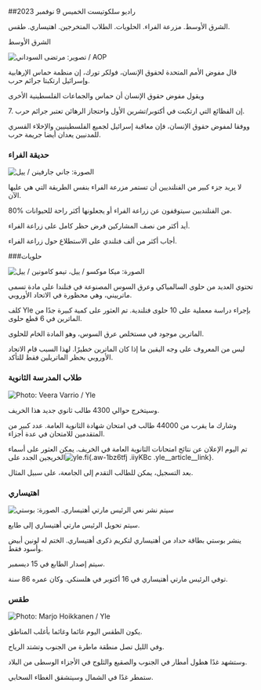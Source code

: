 ##راديو سلكوتيست الخميس 9 نوفمبر 2023

الشرق الأوسط. مزرعة الفراء. الحلويات. الطلاب المتخرجين. اهتيساري. طقس.

الشرق الأوسط

![ تصوير: مرتضى السوداني / AOP](https://images.cdn.yle.fi/image/upload/c_crop,h_3078,w_5472,x_0,y_570/ar_1.7777777777777777,c_fill,g_faces,h_675,w_1200/dpr_1.0/q_auto:eco/f_auto/fl_lossy/v1699096585/39-11958306546279b91a3b)

قال مفوض الأمم المتحدة لحقوق الإنسان، فولكر تورك، إن منظمة حماس الإرهابية وإسرائيل ارتكبتا جرائم حرب.

ويقول مفوض حقوق الإنسان أن حماس والجماعات الفلسطينية الأخرى

7\. إن الفظائع التي ارتكبت في أكتوبر/تشرين الأول واحتجاز الرهائن تعتبر جرائم حرب.

ووفقا لمفوض حقوق الإنسان، فإن معاقبة إسرائيل لجميع الفلسطينيين والإخلاء القسري للمدنيين يعدان أيضا جريمة حرب.

### حديقة الفراء

![ الصورة: جاني جارفينن / ييل](https://images.cdn.yle.fi/image/upload/c_crop,h_4024,w_7154,x_3,y_757/ar_1.7777777777777777,c_fill,g_faces,h_675,w_1200/dpr_1.0/q_auto:eco/f_auto/fl_lossy/v1696520411/39-1181991651ed3e183fc7)

لا يريد جزء كبير من الفنلنديين أن تستمر مزرعة الفراء بنفس الطريقة التي هي عليها الآن.

80% من الفنلنديين سيتوقفون عن زراعة الفراء أو يجعلونها أكثر راحة للحيوانات.

أيد أكثر من نصف المشاركين فرض حظر كامل على زراعة الفراء.

أجاب أكثر من ألف فنلندي على الاستطلاع حول زراعة الفراء.

###حلويات

![ الصورة: ميكا موكسو / ييل، تيمو كامونين / ييل](https://images.cdn.yle.fi/image/upload/c_crop,h_1814,w_3217,x_0,y_0/ar_1.7777777777777777,c_fill,g_faces,h_675،w_1200/dpr_1.0/q_auto:eco/f_auto/fl_lossy/v1699517933/39-1197951654c95aa03257)

تحتوي العديد من حلوى السالمياكي وعرق السوس المصنوعة في فنلندا على مادة تسمى ماترييني، وهي محظورة في الاتحاد الأوروبي.

كلف Yle بإجراء دراسة معملية على 10 حلوى فنلندية. تم العثور على كمية كبيرة جدًا من الماترين في 6 قطع حلوى.

الماترين موجود في مستخلص عرق السوس، وهو المادة الخام للحلوى.

ليس من المعروف على وجه اليقين ما إذا كان الماترين خطيرًا. لهذا السبب قام الاتحاد الأوروبي بحظر الماتريلين فقط للتأكد.

### طلاب المدرسة الثانوية

![ Photo: Veera Varrio / Yle](https://images.cdn.yle.fi/image/upload/c_crop,h_1080,w_1919,x_0,y_0/ar_1.7777777777777777,c_fill,g_faces,h_675,w_1200/dpr_1.0/q_auto:eco/f_auto/fl_lossy/v1699354150/39-11968216549e8120dbd8)

وسيتخرج حوالي 4300 طالب ثانوي جديد هذا الخريف.

وشارك ما يقرب من 44000 طالب في امتحان شهادة الثانوية العامة. عدد كبير من المتقدمين للامتحان في عدة أجزاء.

تم اليوم الإعلان عن نتائج امتحانات الثانوية العامة في الخريف. يمكن العثور على أسماء الخريجين الجدد على![yle.fi](https://yle.fi/a/74-20057938){.aw-1bz6tfj .iiyKBc .yle__article__link}.

بعد التسجيل، يمكن للطالب التقدم إلى الجامعة، على سبيل المثال.

### اهتيساري

![سيتم نشر نعي الرئيس مارتي أهتيساري. الصورة: بوستي](https://images.cdn.yle.fi/image/upload/c_crop,h_839,w_1497,x_0,y_0/ar_1.7777777777777777,c_fill,g_faces,h_675,w_1200/dpr_1.0/q_auto:eco/f_auto/fl_lossy/v1699530416/39-1198123654cc6189c3ab)

سيتم تحويل الرئيس مارتي أهتيساري إلى طابع.

ينشر بوستي بطاقة حداد من أهتيساري لتكريم ذكرى أهتيساري. الختم له لونين أبيض وأسود فقط.

سيتم إصدار الطابع في 15 ديسمبر.

توفي الرئيس مارتي أهتيساري في 16 أكتوبر في هلسنكي. وكان عمره 86 سنة.

### طقس

![ Photo: Marjo Hoikkanen / Yle](https://images.cdn.yle.fi/image/upload/c_crop,h_1080,w_1919,x_0,y_0/ar_1.7777777777777777,c_fill,g_faces,h_675,w_1200/dpr_1.0/q_auto:eco/f_auto/fl_lossy/v1699507570/39-1197896654c6d10b133e)

يكون الطقس اليوم غائما وغائما بأغلب المناطق.

وفي الليل تصل منطقة ماطرة من الجنوب وتشتد الرياح.

وستشهد غدًا هطول أمطار في الجنوب والصقيع والثلوج في الأجزاء الوسطى من البلاد.

ستمطر غدًا في الشمال وسيتشقق الغطاء السحابي.